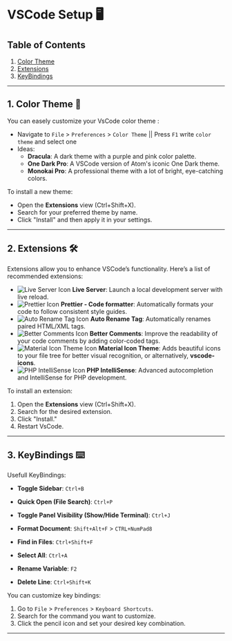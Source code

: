 # VSCode Setup 🖥️


## Table of Contents
1. [Color Theme](#1-color-theme)  
2. [Extensions](#2-extensions)  
3. [KeyBindings](#3-keybindings)  

---

## 1. Color Theme 🎨

You can easely customize your VsCode color theme :

- Navigate to `File` > `Preferences` > `Color Theme` || Press `F1` write `color theme` and select one
- Ideas:
  - **Dracula**: A dark theme with a purple and pink color palette.
  - **One Dark Pro**: A VSCode version of Atom's iconic One Dark theme.
  - **Monokai Pro**: A professional theme with a lot of bright, eye-catching colors.
  
To install a new theme:
- Open the **Extensions** view (Ctrl+Shift+X).
- Search for your preferred theme by name.
- Click "Install" and then apply it in your settings.

---

## 2. Extensions 🛠️

Extensions allow you to enhance VSCode’s functionality. Here’s a list of recommended extensions:

- ![Live Server Icon](image-path) **Live Server**: Launch a local development server with live reload.
- ![Prettier Icon](image-path) **Prettier - Code formatter**: Automatically formats your code to follow consistent style guides.
- ![Auto Rename Tag Icon](image-path) **Auto Rename Tag**: Automatically renames paired HTML/XML tags.
- ![Better Comments Icon](image-path) **Better Comments**: Improve the readability of your code comments by adding color-coded tags.
- ![Material Icon Theme Icon](image-path) **Material Icon Theme**: Adds beautiful icons to your file tree for better visual recognition, or alternatively, **vscode-icons**.
- ![PHP IntelliSense Icon](image-path) **PHP IntelliSense**: Advanced autocompletion and IntelliSense for PHP development.

To install an extension:
1. Open the **Extensions** view (Ctrl+Shift+X).
2. Search for the desired extension.
3. Click "Install."
4. Restart VsCode.

---

## 3. KeyBindings ⌨️

Usefull KeyBindings: 

- **Toggle Sidebar**: `Ctrl+B`
- **Quick Open (File Search)**: `Ctrl+P`
- **Toggle Panel Visibility (Show/Hide Terminal)**: `Ctrl+J`
- **Format Document**: `Shift+Alt+F` > `CTRL+NumPad8`
- **Find in Files**: `Ctrl+Shift+F`

- **Select All**: `Ctrl+A`
- **Rename Variable**: `F2`
- **Delete Line**: `Ctrl+Shift+K`

You can customize key bindings:
1. Go to `File` > `Preferences` > `Keyboard Shortcuts`.
2. Search for the command you want to customize.
3. Click the pencil icon and set your desired key combination.

---

